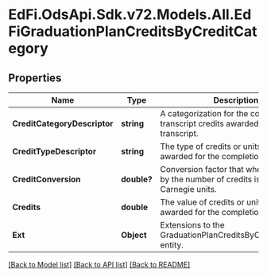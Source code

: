 # EdFi.OdsApi.Sdk.v72.Models.All.EdFiGraduationPlanCreditsByCreditCategory

## Properties

Name | Type | Description | Notes
------------ | ------------- | ------------- | -------------
**CreditCategoryDescriptor** | **string** | A categorization for the course transcript credits awarded in the course transcript. | 
**CreditTypeDescriptor** | **string** | The type of credits or units of value awarded for the completion of a course. | [optional] 
**CreditConversion** | **double?** | Conversion factor that when multiplied by the number of credits is equivalent to Carnegie units. | [optional] 
**Credits** | **double** | The value of credits or units of value awarded for the completion of a course. | 
**Ext** | **Object** | Extensions to the GraduationPlanCreditsByCreditCategory entity. | [optional] 

[[Back to Model list]](../README.md#documentation-for-models) [[Back to API list]](../README.md#documentation-for-api-endpoints) [[Back to README]](../README.md)

